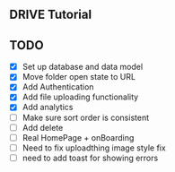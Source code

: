 ## DRIVE Tutorial

## TODO

- [x] Set up database and data model
- [x] Move folder open state to URL
- [x] Add Authentication
- [x] Add file uploading functionality
- [x] Add analytics
- [ ] Make sure sort order is consistent
- [ ] Add delete
- [ ] Real HomePage + onBoarding
- [ ] Need to fix uploadthing image style fix
- [ ] need to add toast for showing errors